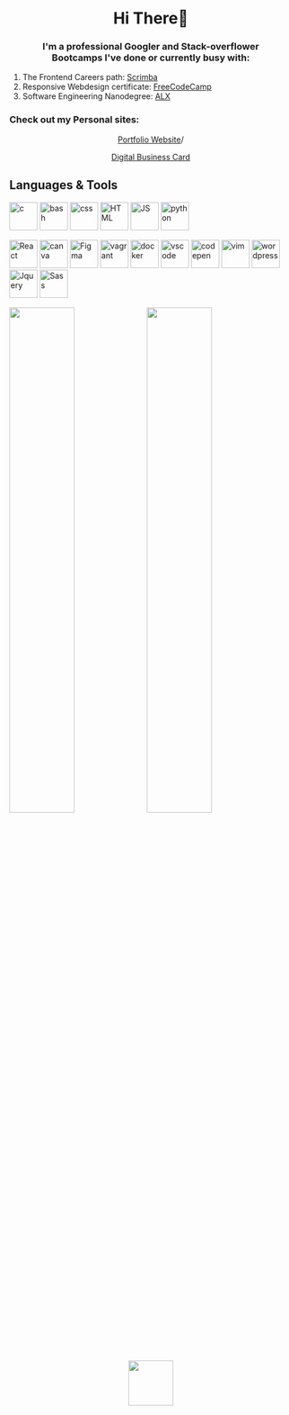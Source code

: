 <h1 align="center">Hi There👋<br></h1>
<h3 align="center">I'm a professional Googler and Stack-overflower <br> Bootcamps I've done or currently busy with:</h3>
<ol>
<li>The Frontend Careers path: <a href="https://scrimba.com/">Scrimba</a></li>
<li>Responsive Webdesign certificate: <a href="https://www.freecodecamp.org/certification/esmeliefie/responsive-web-design">FreeCodeCamp</a></li>
<li>Software Engineering Nanodegree: <a href="https://www.alxafrica.com/">ALX</a></li>
</ol>
<h3>Check out my Personal sites:</h3>
<p align="center" ><a href="https://serene-bienenstitch-159055.netlify.app" target="_blank">Portfolio Website</a>/</p>
<p align="center" ><a href="https://marvelous-heliotrope-bc5842.netlify.app/" target="_blank">Digital Business Card </a></p>
<h2>Languages & Tools</h2>
<p align="left">
<img src="https://cdn.jsdelivr.net/gh/devicons/devicon/icons/c/c-original.svg" alt="c" width="50" height="50"/>
<img src="https://cdn.jsdelivr.net/gh/devicons/devicon/icons/bash/bash-plain.svg" alt="bash" width="50" height="50" />
<img src="https://cdn.jsdelivr.net/gh/devicons/devicon/icons/css3/css3-plain-wordmark.svg" alt="css" width="50" height="50" />
<img src="https://cdn.jsdelivr.net/gh/devicons/devicon/icons/html5/html5-plain-wordmark.svg" alt="HTML" width="50" height="50" />
<img src="https://cdn.jsdelivr.net/gh/devicons/devicon/icons/javascript/javascript-plain.svg" alt="JS" width="50" height="50" /> 
<img src="https://cdn.jsdelivr.net/gh/devicons/devicon/icons/python/python-original-wordmark.svg" alt="python" width="50" height="50"/>      
</p>
<p align="left">
<img src="https://cdn.jsdelivr.net/gh/devicons/devicon/icons/react/react-original-wordmark.svg" alt="React" width="50" height="50"/>          
<img src="https://cdn.jsdelivr.net/gh/devicons/devicon/icons/canva/canva-original.svg" alt="canva" width="50" height="50" />
<img src="https://cdn.jsdelivr.net/gh/devicons/devicon/icons/figma/figma-original.svg" alt="Figma" width="50" height="50"/>
<img src="https://cdn.jsdelivr.net/gh/devicons/devicon/icons/vagrant/vagrant-original.svg" alt="vagrant" width="50" height="50"/>
<img src="https://cdn.jsdelivr.net/gh/devicons/devicon/icons/docker/docker-plain-wordmark.svg" alt="docker" width="50" height="50"/>
<img src="https://cdn.jsdelivr.net/gh/devicons/devicon/icons/vscode/vscode-original.svg" alt="vscode" width="50" height="50"/>
<img src="https://cdn.jsdelivr.net/gh/devicons/devicon/icons/codepen/codepen-plain.svg" alt="codepen" width="50" height="50" />
<img src="https://cdn.jsdelivr.net/gh/devicons/devicon/icons/vim/vim-original.svg" alt="vim" width="50" height="50"/>
<img src="https://cdn.jsdelivr.net/gh/devicons/devicon/icons/wordpress/wordpress-original.svg" alt="wordpress" width="50" height="50"/> 
<img src="https://cdn.jsdelivr.net/gh/devicons/devicon/icons/jquery/jquery-plain-wordmark.svg" alt="Jquery" width="50" height="50"/>    
<img src="https://cdn.jsdelivr.net/gh/devicons/devicon/icons/sass/sass-original.svg" alt="Sass" width="50" height="50"/>
          
</p>

<img  align="left" width="48%" src="https://github-readme-stats.vercel.app/api?username=Esmeliefie&show_icons=true&theme=default" />
<img  align="left" width="48%" src="https://github-readme-stats.vercel.app/api/top-langs/?username=Esmeliefie&layout=compact" />


<div id="header" align="center">
<img src="https://media.giphy.com/media/M9gbBd9nbDrOTu1Mqx/giphy.gif" width="80"/>
</div>
